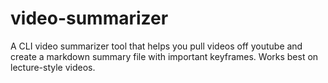 # video-summarizer
A CLI video summarizer tool that helps you pull videos off youtube and create a markdown summary file with important keyframes. Works best on lecture-style videos.
